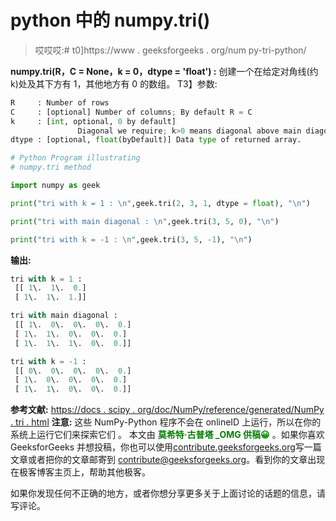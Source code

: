 # python 中的 numpy.tri()

> 哎哎哎:# t0]https://www . geeksforgeeks . org/num py-tri-python/

**numpy.tri(R，C = None，k = 0，dtype = 'float') :** 创建一个在给定对角线(约 k)处及其下方有 1，其他地方有 0 的数组。
T3】参数:

```py
R     : Number of rows
C     : [optional] Number of columns; By default R = C
k     : [int, optional, 0 by default]
               Diagonal we require; k>0 means diagonal above main diagonal or vice versa.
dtype : [optional, float(byDefault)] Data type of returned array.  

```

```py
# Python Program illustrating
# numpy.tri method

import numpy as geek

print("tri with k = 1 : \n",geek.tri(2, 3, 1, dtype = float), "\n")

print("tri with main diagonal : \n",geek.tri(3, 5, 0), "\n")

print("tri with k = -1 : \n",geek.tri(3, 5, -1), "\n")
```

**输出:**

```py
tri with k = 1 : 
 [[ 1\.  1\.  0.]
 [ 1\.  1\.  1.]] 

tri with main diagonal : 
 [[ 1\.  0\.  0\.  0\.  0.]
 [ 1\.  1\.  0\.  0\.  0.]
 [ 1\.  1\.  1\.  0\.  0.]] 

tri with k = -1 : 
 [[ 0\.  0\.  0\.  0\.  0.]
 [ 1\.  0\.  0\.  0\.  0.]
 [ 1\.  1\.  0\.  0\.  0.]]  

```

**参考文献:**
[https://docs . scipy . org/doc/NumPy/reference/generated/NumPy . tri . html](https://docs.scipy.org/doc/numpy/reference/generated/numpy.tri.html)
**注意:**
这些 NumPy-Python 程序不会在 onlineID 上运行，所以在你的系统上运行它们来探索它们
。
本文由 <font color="green">**莫希特·古普塔 _OMG 供稿😀**</font> 。如果你喜欢 GeeksforGeeks 并想投稿，你也可以使用[contribute.geeksforgeeks.org](http://www.contribute.geeksforgeeks.org)写一篇文章或者把你的文章邮寄到 contribute@geeksforgeeks.org。看到你的文章出现在极客博客主页上，帮助其他极客。

如果你发现任何不正确的地方，或者你想分享更多关于上面讨论的话题的信息，请写评论。